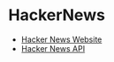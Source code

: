 # HackerNews

- [Hacker News Website](https://news.ycombinator.com/news)
- [Hacker News API](https://github.com/HackerNews/API)
